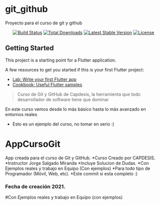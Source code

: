 # git_github

Proyecto para el curso de git y github

<p align="center">
<a href="https://travis-ci.org/laravel/framework"><img src="https://travis-ci.org/laravel/framework.svg" alt="Build Status"></a>
<a href="https://packagist.org/packages/laravel/framework"><img src="https://img.shields.io/packagist/dt/laravel/framework" alt="Total Downloads"></a>
<a href="https://packagist.org/packages/laravel/framework"><img src="https://img.shields.io/packagist/v/laravel/framework" alt="Latest Stable Version"></a>
<a href="https://packagist.org/packages/laravel/framework"><img src="https://img.shields.io/packagist/l/laravel/framework" alt="License"></a>
</p>

## Getting Started

This project is a starting point for a Flutter application.

A few resources to get you started if this is your first Flutter project:

- [Lab: Write your first Flutter app](https://flutter.dev/docs/get-started/codelab)
- [Cookbook: Useful Flutter samples](https://flutter.dev/docs/cookbook)

> Curso de Git y GitHub de Capdesis, la herramienta que todo desarrollador de software tiene que dominar
> 
En este curso vemos desde lo más básico hasta lo más avanzado en entornos reales
* Esto es un ejemplo del curso, no tomar en serio :)

# AppCursoGit
App creada para el curso de Git y GitHub.
*Curso Creado por CAPDESIS.
*Instructor Jorge Salgado Miranda
*Incluye Solucion de Dudas.
*Con Ejemplos reales y trabajo en Equipo (Con ejemplos)
*Para todo tipo de Programador (Móvil, Web, etc).
*Este commit si esta completo :)
### Fecha de creación 2021.
#Con Ejemplos reales y trabajo en Equipo (con ejemplos)



